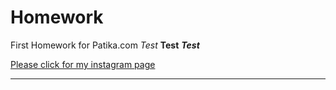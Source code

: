 # Homework
First Homework for Patika.com
*Test*
**Test**
***Test***

[Please click for my instagram page](https://www.instagram.com/ecebeyzaozen/)
***

